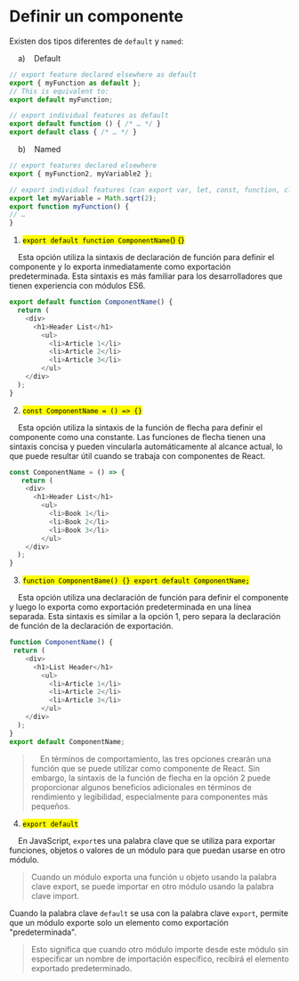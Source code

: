 # Definir un componente

 Existen dos tipos diferentes de `default` y `named`:

    a)    Default    

```javascript
// export feature declared elsewhere as default
export { myFunction as default };
// This is equivalent to:
export default myFunction;

// export individual features as default
export default function () { /* … */ }
export default class { /* … */ }
```

    b)    Named    

```javascript
// export features declared elsewhere
export { myFunction2, myVariable2 };

// export individual features (can export var, let, const, function, class)
export let myVariable = Math.sqrt(2);
export function myFunction() {
// …
}
```

1. <mark>`export default function ComponentName`() {}</mark>

    Esta opción utiliza la sintaxis de declaración de función para definir el componente  y lo exporta inmediatamente como exportación predeterminada. Esta sintaxis es más familiar para los desarrolladores que tienen experiencia con módulos ES6.

```javascript
export default function ComponentName() { 
  return ( 
    <div> 
      <h1>Header List</h1>
        <ul> 
          <li>Article 1</li>
          <li>Article 2</li>
          <li>Article 3</li>
        </ul>
    </div>
  ); 
}
```

2. <mark>`const ComponentName = () => {}`</mark>

    Esta opción utiliza la sintaxis de la función de flecha para definir el componente como una constante. Las funciones de flecha tienen una sintaxis concisa y pueden vincularla automáticamente al alcance actual, lo que puede resultar útil cuando se trabaja con componentes de React.

```javascript
const ComponentName = () => {
   return ( 
    <div> 
      <h1>Header List</h1>
        <ul> 
          <li>Book 1</li>
          <li>Book 2</li>
          <li>Book 3</li>
        </ul>
    </div>
  ); 
}
```

3. <mark>`function ComponentBame() {} export default ComponentName;`</mark>

    Esta opción utiliza una declaración de función para definir el componente y luego lo exporta como exportación predeterminada en una línea separada. Esta sintaxis es similar a la opción 1, pero separa la declaración de función de la declaración de exportación.

```javascript
function ComponentName() {
 return ( 
    <div> 
      <h1>List Header</h1>
        <ul> 
          <li>Article 1</li>
          <li>Article 2</li>
          <li>Article 3</li>
        </ul>
    </div>
  ); 
}
export default ComponentName;
```

>     En términos de comportamiento, las tres opciones crearán una función que se puede utilizar como componente de React. Sin embargo, la sintaxis de la función de flecha en la opción 2 puede proporcionar algunos beneficios adicionales en términos de rendimiento y legibilidad, especialmente para componentes más pequeños.

4. <mark>`export default`</mark>

    En JavaScript, `export`es una palabra clave que se utiliza para exportar funciones, objetos o valores de un módulo para que puedan usarse en otro módulo.

> Cuando un módulo exporta una función u objeto usando la palabra clave export, se puede importar en otro módulo usando la palabra clave import.

Cuando la palabra clave `default` se usa con la palabra clave `export`, permite que un módulo exporte solo un elemento como exportación "predeterminada".

> Esto significa que cuando otro módulo importe desde este módulo sin especificar un nombre de importación específico, recibirá el elemento exportado predeterminado.
